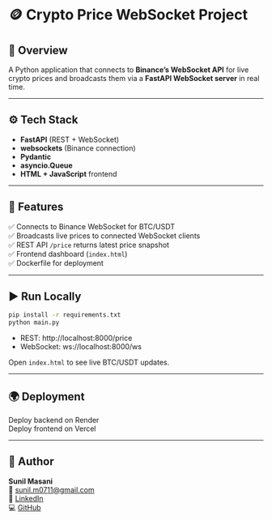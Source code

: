 # 🪙 Crypto Price WebSocket Project

## 📌 Overview
A Python application that connects to **Binance’s WebSocket API** for live crypto prices and broadcasts them via a **FastAPI WebSocket server** in real time.

---

## ⚙️ Tech Stack
- **FastAPI** (REST + WebSocket)
- **websockets** (Binance connection)
- **Pydantic**
- **asyncio.Queue**
- **HTML + JavaScript** frontend

---

## 🚀 Features
✅ Connects to Binance WebSocket for BTC/USDT  
✅ Broadcasts live prices to connected WebSocket clients  
✅ REST API `/price` returns latest price snapshot  
✅ Frontend dashboard (`index.html`)  
✅ Dockerfile for deployment  

---

## ▶️ Run Locally
```bash
pip install -r requirements.txt
python main.py
```

- REST: http://localhost:8000/price  
- WebSocket: ws://localhost:8000/ws

Open `index.html` to see live BTC/USDT updates.

---

## 🌍 Deployment
Deploy backend on Render  
Deploy frontend on Vercel

---

## 👤 Author
**Sunil Masani**  
📧 sunil.m0711@gmail.com  
💼 [LinkedIn](https://linkedin.com/in/masani-sunil-kumar)  
💻 [GitHub](https://github.com/masanisunil)
